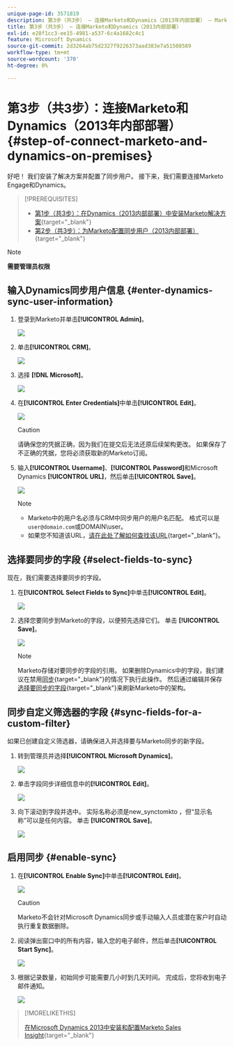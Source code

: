 ```yaml
---
unique-page-id: 3571819
description: 第3步（共3步） — 连接Marketo和Dynamics（2013年内部部署） — Marketo文档 — 产品文档
title: 第3步（共3步） — 连接Marketo和Dynamics（2013内部部署）
exl-id: e28f1cc3-ee15-4981-a537-6c4a1682c4c1
feature: Microsoft Dynamics
source-git-commit: 2d3264ab75d2327f9226373aad383e7a51508589
workflow-type: tm+mt
source-wordcount: '370'
ht-degree: 0%

---
```


# 第3步（共3步）：连接Marketo和Dynamics（2013年内部部署） {#step-of-connect-marketo-and-dynamics-on-premises}

好吧！ 我们安装了解决方案并配置了同步用户。 接下来，我们需要连接Marketo Engage和Dynamics。

>[!PREREQUISITES]
>
>* [第1步（共3步）：在Dynamics（2013内部部署）中安装Marketo解决方案](/help/marketo/product-docs/crm-sync/microsoft-dynamics-sync/sync-setup/connecting-to-legacy-versions/step-1-of-3-install-2013.md){target="_blank"}
>* [第2步（共3步）：为Marketo配置同步用户（2013内部部署）](/help/marketo/product-docs/crm-sync/microsoft-dynamics-sync/sync-setup/connecting-to-legacy-versions/step-2-of-3-configure-2013.md){target="_blank"}

>[!NOTE]
>
>**需要管理员权限**

## 输入Dynamics同步用户信息 {#enter-dynamics-sync-user-information}

1. 登录到Marketo并单击&#x200B;**[!UICONTROL Admin]**。

   ![](assets/login-admin.png)

1. 单击&#x200B;**[!UICONTROL CRM]**。

   ![](assets/image2014-12-11-11-3a53-3a59.png)

1. 选择 **[!DNL Microsoft]**。

   ![](assets/image2014-12-11-11-3a54-3a10.png)

1. 在&#x200B;**[!UICONTROL Enter Credentials]**&#x200B;中单击&#x200B;**[!UICONTROL Edit]**。

   ![](assets/image2014-12-11-11-3a54-3a19.png)

   >[!CAUTION]
   >
   >请确保您的凭据正确，因为我们在提交后无法还原后续架构更改。 如果保存了不正确的凭据，您将必须获取新的Marketo订阅。

1. 输入&#x200B;**[!UICONTROL Username]**、**[!UICONTROL Password]**&#x200B;和Microsoft Dynamics **[!UICONTROL URL]**，然后单击&#x200B;**[!UICONTROL Save]**。

   ![](assets/image2015-3-26-11-3a47-3a59.png)

   >[!NOTE]
   >
   >* Marketo中的用户名必须与CRM中同步用户的用户名匹配。 格式可以是`user@domain.com`或DOMAIN\user。
   >* 如果您不知道该URL，[请在此处了解如何查找该URL](/help/marketo/product-docs/crm-sync/microsoft-dynamics-sync/sync-setup/view-the-organization-service-url.md){target="_blank"}。

## 选择要同步的字段 {#select-fields-to-sync}

现在，我们需要选择要同步的字段。

1. 在&#x200B;**[!UICONTROL Select Fields to Sync]**&#x200B;中单击&#x200B;**[!UICONTROL Edit]**。

   ![](assets/image2015-3-16-9-3a51-3a28.png)

1. 选择您要同步到Marketo的字段，以便预先选择它们。 单击 **[!UICONTROL Save]**。

   ![](assets/image2016-8-25-15-3a10-3a17.png)

   >[!NOTE]
   >
   >Marketo存储对要同步的字段的引用。 如果删除Dynamics中的字段，我们建议在禁用[同步](/help/marketo/product-docs/crm-sync/salesforce-sync/enable-disable-the-salesforce-sync.md){target="_blank"}的情况下执行此操作。 然后通过编辑并保存[选择要同步的字段](/help/marketo/product-docs/crm-sync/microsoft-dynamics-sync/microsoft-dynamics-sync-details/microsoft-dynamics-sync-field-sync/editing-fields-to-sync-before-deleting-them-in-dynamics.md){target="_blank"}来刷新Marketo中的架构。

## 同步自定义筛选器的字段 {#sync-fields-for-a-custom-filter}

如果已创建自定义筛选器，请确保进入并选择要与Marketo同步的新字段。

1. 转到管理员并选择&#x200B;**[!UICONTROL Microsoft Dynamics]**。

   ![](assets/image2015-10-9-9-3a50-3a9.png)

1. 单击字段同步详细信息中的&#x200B;**[!UICONTROL Edit]**。

   ![](assets/image2015-10-9-9-3a52-3a23.png)

1. 向下滚动到字段并选中。 实际名称必须是new_synctomkto ，但“显示名称”可以是任何内容。 单击 **[!UICONTROL Save]**。

   ![](assets/image2016-8-25-15-3a11-3a4.png)

## 启用同步 {#enable-sync}

1. 在&#x200B;**[!UICONTROL Enable Sync]**&#x200B;中单击&#x200B;**[!UICONTROL Edit]**。

   ![](assets/image2015-3-16-9-3a52-3a2.png)

   >[!CAUTION]
   >
   >Marketo不会针对Microsoft Dynamics同步或手动输入人员或潜在客户时自动执行重复数据删除。

1. 阅读弹出窗口中的所有内容，输入您的电子邮件，然后单击&#x200B;**[!UICONTROL Start Sync]**。

   ![](assets/image2015-3-30-14-3a23-3a13.png)

1. 根据记录数量，初始同步可能需要几小时到几天时间。 完成后，您将收到电子邮件通知。

   ![](assets/image2014-12-11-11-3a55-3a15.png)


>[!MORELIKETHIS]
>
>[在Microsoft Dynamics 2013中安装和配置Marketo Sales Insight](/help/marketo/product-docs/marketo-sales-insight/msi-for-microsoft-dynamics/installing/install-and-configure-marketo-sales-insight-in-microsoft-dynamics-2013.md){target="_blank"}
